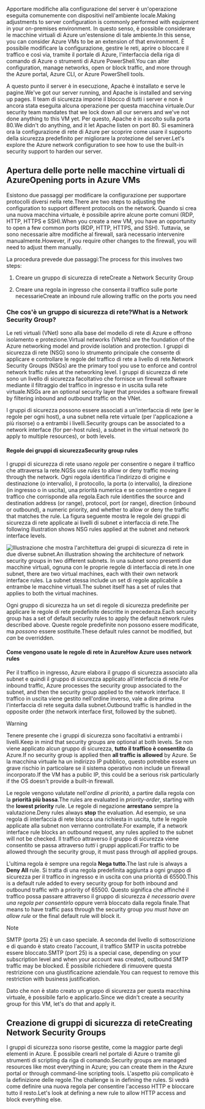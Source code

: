 <span data-ttu-id="57ee0-101">Apportare modifiche alla configurazione del server è un'operazione eseguita comunemente con dispositivi nell'ambiente locale.</span><span class="sxs-lookup"><span data-stu-id="57ee0-101">Making adjustments to server configuration is commonly performed with equipment in your on-premises environment.</span></span> <span data-ttu-id="57ee0-102">In questo senso, è possibile considerare le macchine virtuali di Azure un'estensione di tale ambiente.</span><span class="sxs-lookup"><span data-stu-id="57ee0-102">In this sense, you can consider Azure VMs to be an extension of that environment.</span></span> <span data-ttu-id="57ee0-103">È possibile modificare la configurazione, gestire le reti, aprire o bloccare il traffico e così via, tramite il portale di Azure, l'interfaccia della riga di comando di Azure o strumenti di Azure PowerShell.</span><span class="sxs-lookup"><span data-stu-id="57ee0-103">You can alter configuration, manage networks, open or block traffic, and more through the Azure portal, Azure CLI, or Azure PowerShell tools.</span></span>

<span data-ttu-id="57ee0-104">A questo punto il server è in esecuzione, Apache è installato e serve le pagine.</span><span class="sxs-lookup"><span data-stu-id="57ee0-104">We've got our server running, and Apache is installed and serving up pages.</span></span> <span data-ttu-id="57ee0-105">Il team di sicurezza impone il blocco di tutti i server e non è ancora stata eseguita alcuna operazione per questa macchina virtuale.</span><span class="sxs-lookup"><span data-stu-id="57ee0-105">Our security team mandates that we lock down all our servers and we've not done anything to this VM yet.</span></span> <span data-ttu-id="57ee0-106">Per questo, Apache è in ascolto sulla porta 80.</span><span class="sxs-lookup"><span data-stu-id="57ee0-106">We didn't do anything, and it let Apache listen on port 80.</span></span> <span data-ttu-id="57ee0-107">Si esaminerà ora la configurazione di rete di Azure per scoprire come usare il supporto della sicurezza predefinito per migliorare la protezione del server.</span><span class="sxs-lookup"><span data-stu-id="57ee0-107">Let's explore the Azure network configuration to see how to use the built-in security support to harden our server.</span></span>

## <a name="opening-ports-in-azure-vms"></a><span data-ttu-id="57ee0-108">Apertura delle porte nelle macchine virtuali di Azure</span><span class="sxs-lookup"><span data-stu-id="57ee0-108">Opening ports in Azure VMs</span></span>

<!-- TODO: Azure portal is inconsistent here in applying the NSG.
By default, new VMs are locked down. 

Apps can make outgoing requests, but the only inbound traffic allowed is from the virtual network (e.g., other resources on the same local network), and from Azure's Load Balancer (probe checks). -->

<span data-ttu-id="57ee0-109">Esistono due passaggi per modificare la configurazione per supportare protocolli diversi nella rete.</span><span class="sxs-lookup"><span data-stu-id="57ee0-109">There are two steps to adjusting the configuration to support different protocols on the network.</span></span> <span data-ttu-id="57ee0-110">Quando si crea una nuova macchina virtuale, è possibile aprire alcune porte comuni (RDP, HTTP, HTTPS e SSH).</span><span class="sxs-lookup"><span data-stu-id="57ee0-110">When you create a new VM, you have an opportunity to open a few common ports (RDP, HTTP, HTTPS, and SSH).</span></span> <span data-ttu-id="57ee0-111">Tuttavia, se sono necessarie altre modifiche al firewall, sarà necessario intervenire manualmente.</span><span class="sxs-lookup"><span data-stu-id="57ee0-111">However, if you require other changes to the firewall, you will need to adjust them manually.</span></span>

<span data-ttu-id="57ee0-112">La procedura prevede due passaggi:</span><span class="sxs-lookup"><span data-stu-id="57ee0-112">The process for this involves two steps:</span></span>

1. <span data-ttu-id="57ee0-113">Creare un gruppo di sicurezza di rete</span><span class="sxs-lookup"><span data-stu-id="57ee0-113">Create a Network Security Group</span></span>

1. <span data-ttu-id="57ee0-114">Creare una regola in ingresso che consenta il traffico sulle porte necessarie</span><span class="sxs-lookup"><span data-stu-id="57ee0-114">Create an inbound rule allowing traffic on the ports you need</span></span>

### <a name="what-is-a-network-security-group"></a><span data-ttu-id="57ee0-115">Che cos'è un gruppo di sicurezza di rete?</span><span class="sxs-lookup"><span data-stu-id="57ee0-115">What is a Network Security Group?</span></span>

<span data-ttu-id="57ee0-116">Le reti virtuali (VNet) sono alla base del modello di rete di Azure e offrono isolamento e protezione.</span><span class="sxs-lookup"><span data-stu-id="57ee0-116">Virtual networks (VNets) are the foundation of the Azure networking model and provide isolation and protection.</span></span> <span data-ttu-id="57ee0-117">I gruppi di sicurezza di rete (NSG) sono lo strumento principale che consente di applicare e controllare le regole del traffico di rete a livello di rete.</span><span class="sxs-lookup"><span data-stu-id="57ee0-117">Network Security Groups (NSGs) are the primary tool you use to enforce and control network traffic rules at the networking level.</span></span> <span data-ttu-id="57ee0-118">I gruppi di sicurezza di rete sono un livello di sicurezza facoltativo che fornisce un firewall software mediante il filtraggio del traffico in ingresso e in uscita sulla rete virtuale.</span><span class="sxs-lookup"><span data-stu-id="57ee0-118">NSGs are an optional security layer that provides a software firewall by filtering inbound and outbound traffic on the VNet.</span></span> 

<span data-ttu-id="57ee0-119">I gruppi di sicurezza possono essere associati a un'interfaccia di rete (per le regole per ogni host), a una subnet nella rete virtuale (per l'applicazione a più risorse) o a entrambi i livelli.</span><span class="sxs-lookup"><span data-stu-id="57ee0-119">Security groups can be associated to a network interface (for per-host rules), a subnet in the virtual network (to apply to multiple resources), or both levels.</span></span> 

#### <a name="security-group-rules"></a><span data-ttu-id="57ee0-120">Regole dei gruppi di sicurezza</span><span class="sxs-lookup"><span data-stu-id="57ee0-120">Security group rules</span></span>

<span data-ttu-id="57ee0-121">I gruppi di sicurezza di rete usano _regole_ per consentire o negare il traffico che attraversa la rete.</span><span class="sxs-lookup"><span data-stu-id="57ee0-121">NGSs use _rules_ to allow or deny traffic moving through the network.</span></span> <span data-ttu-id="57ee0-122">Ogni regola identifica l'indirizzo di origine e destinazione (o intervallo), il protocollo, la porta (o intervallo), la direzione (in ingresso o in uscita), una priorità numerica e se consentire o negare il traffico che corrisponde alla regola.</span><span class="sxs-lookup"><span data-stu-id="57ee0-122">Each rule identifies the source and destination address (or range), protocol, port (or range), direction (inbound or outbound), a numeric priority, and whether to allow or deny the traffic that matches the rule.</span></span> <span data-ttu-id="57ee0-123">La figura seguente mostra le regole dei gruppi di sicurezza di rete applicate ai livelli di subnet e interfaccia di rete.</span><span class="sxs-lookup"><span data-stu-id="57ee0-123">The following illustration shows NSG rules applied at the subnet and network interface levels.</span></span>

![<span data-ttu-id="57ee0-124">Illustrazione che mostra l'architettura dei gruppi di sicurezza di rete in due diverse subnet.</span><span class="sxs-lookup"><span data-stu-id="57ee0-124">An illustration showing the architecture of network security groups in two different subnets.</span></span> <span data-ttu-id="57ee0-125">In una subnet sono presenti due macchine virtuali, ognuna con le proprie regole di interfaccia di rete.</span><span class="sxs-lookup"><span data-stu-id="57ee0-125">In one subnet, there are two virtual machines, each with their own network interface rules.</span></span>  <span data-ttu-id="57ee0-126">La subnet stessa include un set di regole applicabile a entrambe le macchine virtuali.</span><span class="sxs-lookup"><span data-stu-id="57ee0-126">The subnet itself has a set of rules that applies to both the virtual machines.</span></span> ](../media-drafts/7-nsg-rules.png)

<span data-ttu-id="57ee0-127">Ogni gruppo di sicurezza ha un set di regole di sicurezza predefinite per applicare le regole di rete predefinite descritte in precedenza.</span><span class="sxs-lookup"><span data-stu-id="57ee0-127">Each security group has a set of default security rules to apply the default network rules described above.</span></span> <span data-ttu-id="57ee0-128">Queste regole predefinite non possono essere modificate, ma _possono_ essere sostituite.</span><span class="sxs-lookup"><span data-stu-id="57ee0-128">These default rules cannot be modified, but _can_ be overridden.</span></span>

#### <a name="how-azure-uses-network-rules"></a><span data-ttu-id="57ee0-129">Come vengono usate le regole di rete in Azure</span><span class="sxs-lookup"><span data-stu-id="57ee0-129">How Azure uses network rules</span></span>

<span data-ttu-id="57ee0-130">Per il traffico in ingresso, Azure elabora il gruppo di sicurezza associato alla subnet e quindi il gruppo di sicurezza applicato all'interfaccia di rete.</span><span class="sxs-lookup"><span data-stu-id="57ee0-130">For inbound traffic, Azure processes the security group associated to the subnet, and then the security group applied to the network interface.</span></span> <span data-ttu-id="57ee0-131">Il traffico in uscita viene gestito nell'ordine inverso, vale a dire prima l'interfaccia di rete seguita dalla subnet.</span><span class="sxs-lookup"><span data-stu-id="57ee0-131">Outbound traffic is handled in the opposite order (the network interface first, followed by the subnet).</span></span>

> [!WARNING]
> <span data-ttu-id="57ee0-132">Tenere presente che i gruppi di sicurezza sono facoltativi a entrambi i livelli.</span><span class="sxs-lookup"><span data-stu-id="57ee0-132">Keep in mind that security groups are optional at both levels.</span></span> <span data-ttu-id="57ee0-133">Se non viene applicato alcun gruppo di sicurezza, **tutto il traffico è consentito** da Azure.</span><span class="sxs-lookup"><span data-stu-id="57ee0-133">If no security group is applied then **all traffic is allowed** by Azure.</span></span> <span data-ttu-id="57ee0-134">Se la macchina virtuale ha un indirizzo IP pubblico, questo potrebbe essere un grave rischio in particolare se il sistema operativo non include un firewall incorporato.</span><span class="sxs-lookup"><span data-stu-id="57ee0-134">If the VM has a public IP, this could be a serious risk particularly if the OS doesn't provide a built-in firewall.</span></span>

<span data-ttu-id="57ee0-135">Le regole vengono valutate nell'_ordine di priorità_, a partire dalla regola con la **priorità più bassa**.</span><span class="sxs-lookup"><span data-stu-id="57ee0-135">The rules are evaluated in _priority-order_, starting with the **lowest priority** rule.</span></span> <span data-ttu-id="57ee0-136">Le regole di negazione **arrestano** sempre la valutazione.</span><span class="sxs-lookup"><span data-stu-id="57ee0-136">Deny rules always **stop** the evaluation.</span></span> <span data-ttu-id="57ee0-137">Ad esempio, se una regola di interfaccia di rete blocca una richiesta in uscita, tutte le regole applicate alla subnet non verranno controllate.</span><span class="sxs-lookup"><span data-stu-id="57ee0-137">For example, if a network interface rule blocks an outbound request, any rules applied to the subnet will not be checked.</span></span> <span data-ttu-id="57ee0-138">Il traffico attraverso il gruppo di sicurezza viene consentito se passa attraverso _tutti_ i gruppi applicati.</span><span class="sxs-lookup"><span data-stu-id="57ee0-138">For traffic to be allowed through the security group, it must pass through _all_ applied groups.</span></span>

<span data-ttu-id="57ee0-139">L'ultima regola è sempre una regola **Nega tutto**.</span><span class="sxs-lookup"><span data-stu-id="57ee0-139">The last rule is always a **Deny All** rule.</span></span> <span data-ttu-id="57ee0-140">Si tratta di una regola predefinita aggiunta a ogni gruppo di sicurezza per il traffico in ingresso e in uscita con una priorità di 65500.</span><span class="sxs-lookup"><span data-stu-id="57ee0-140">This is a default rule added to every security group for both inbound and outbound traffic with a priority of 65500.</span></span> <span data-ttu-id="57ee0-141">Questo significa che affinché il traffico possa passare attraverso il gruppo di sicurezza _è necessario avere una regola per consentirlo_ oppure verrà bloccato dalla regola finale.</span><span class="sxs-lookup"><span data-stu-id="57ee0-141">That means to have traffic pass through the security group _you must have an allow rule_ or the final default rule will block it.</span></span>

> [!NOTE]
> <span data-ttu-id="57ee0-142">SMTP (porta 25) è un caso speciale. A seconda del livello di sottoscrizione e di quando è stato creato l'account, il traffico SMTP in uscita potrebbe essere bloccato.</span><span class="sxs-lookup"><span data-stu-id="57ee0-142">SMTP (port 25) is a special case, depending on your subscription level and when your account was created, outbound SMTP traffic may be blocked.</span></span> <span data-ttu-id="57ee0-143">È possibile richiedere di rimuovere questa restrizione con una giustificazione aziendale.</span><span class="sxs-lookup"><span data-stu-id="57ee0-143">You can request to remove this restriction with business justification.</span></span>

<span data-ttu-id="57ee0-144">Dato che non è stato creato un gruppo di sicurezza per questa macchina virtuale, è possibile farlo e applicarlo.</span><span class="sxs-lookup"><span data-stu-id="57ee0-144">Since we didn't create a security group for this VM, let's do that and apply it.</span></span>

## <a name="creating-network-security-groups"></a><span data-ttu-id="57ee0-145">Creazione di gruppi di sicurezza di rete</span><span class="sxs-lookup"><span data-stu-id="57ee0-145">Creating Network Security Groups</span></span>

<span data-ttu-id="57ee0-146">I gruppi di sicurezza sono risorse gestite, come la maggior parte degli elementi in Azure. È possibile crearli nel portale di Azure o tramite gli strumenti di scripting da riga di comando.</span><span class="sxs-lookup"><span data-stu-id="57ee0-146">Security groups are managed resources like most everything in Azure; you can create them in the Azure portal or through command-line scripting tools.</span></span> <span data-ttu-id="57ee0-147">L'aspetto più complicato è la definizione delle regole.</span><span class="sxs-lookup"><span data-stu-id="57ee0-147">The challenge is in defining the rules.</span></span> <span data-ttu-id="57ee0-148">Si vedrà come definire una nuova regola per consentire l'accesso HTTP e bloccare tutto il resto.</span><span class="sxs-lookup"><span data-stu-id="57ee0-148">Let's look at defining a new rule to allow HTTP access and block everything else.</span></span>